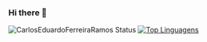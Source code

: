 ### Hi there 👋

![CarlosEduardoFerreiraRamos Status](https://github-readme-stats.vercel.app/api?username=CarlosEduardoFerreiraRamos&show_icons=true)
 [![Top Linguagens](https://github-readme-stats.vercel.app/api/top-langs/?username=CarlosEduardoFerreiraRamos&layout=compact)](https://github.com/anuraghazra/github-readme-stats)
<!--
**CarlosEduardoFerreiraRamos/CarlosEduardoFerreiraRamos** is a ✨ _special_ ✨ repository because its `README.md` (this file) appears on your GitHub profile.

Here are some ideas to get you started:

- 🔭 I’m currently working on ...
- 🌱 I’m currently learning ...
- 👯 I’m looking to collaborate on ...
- 🤔 I’m looking for help with ...
- 💬 Ask me about ...
- 📫 How to reach me: ...
- 😄 Pronouns: ...
- ⚡ Fun fact: ...
-->
